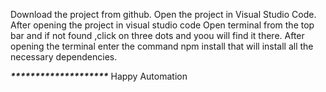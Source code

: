 Download the project from github.
Open the project in Visual Studio Code.
After opening the project in visual studio code
Open terminal from the top bar and if not found ,click on three dots and yoou will find it there.
After opening the terminal enter the command npm install that will install all the necessary dependencies. 


___________________________********************___________________________
Happy Automation
